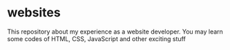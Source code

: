 # websites
This repository about my experience as a website developer. You may learn some codes of HTML, CSS, JavaScript and other exciting stuff
